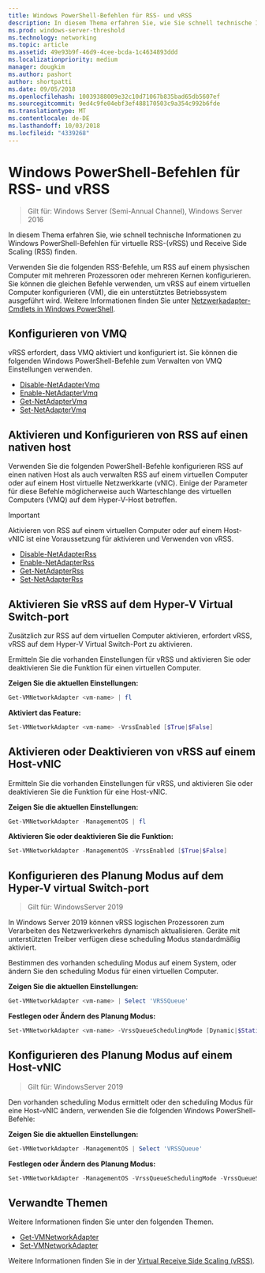 ```yaml
---
title: Windows PowerShell-Befehlen für RSS- und vRSS
description: In diesem Thema erfahren Sie, wie Sie schnell technische Informationen zu Windows PowerShell-Befehlen für erhalten Seite Skalierung (RSS) und virtuelle RSS (vRSS) zu finden.
ms.prod: windows-server-threshold
ms.technology: networking
ms.topic: article
ms.assetid: 49e93b9f-46d9-4cee-bcda-1c4634893ddd
ms.localizationpriority: medium
manager: dougkim
ms.author: pashort
author: shortpatti
ms.date: 09/05/2018
ms.openlocfilehash: 10039388009e32c10d71067b835bad65db5607ef
ms.sourcegitcommit: 9ed4c9fe04ebf3ef488170503c9a354c992b6fde
ms.translationtype: MT
ms.contentlocale: de-DE
ms.lasthandoff: 10/03/2018
ms.locfileid: "4339268"
---
```

# Windows PowerShell-Befehlen für RSS- und vRSS

>Gilt für: Windows Server (Semi-Annual Channel), Windows Server 2016

In diesem Thema erfahren Sie, wie schnell technische Informationen zu Windows PowerShell-Befehlen für virtuelle RSS-\(vRSS\) und Receive Side Scaling \(RSS\) finden.

Verwenden Sie die folgenden RSS-Befehle, um RSS auf einem physischen Computer mit mehreren Prozessoren oder mehreren Kernen konfigurieren. Sie können die gleichen Befehle verwenden, um vRSS auf einem virtuellen Computer konfigurieren \(VM\), die ein unterstütztes Betriebssystem ausgeführt wird. Weitere Informationen finden Sie unter [Netzwerkadapter-Cmdlets in Windows PowerShell](https://docs.microsoft.com/powershell/module/netadapter/?view=win10-ps).

## Konfigurieren von VMQ

vRSS erfordert, dass VMQ aktiviert und konfiguriert ist. Sie können die folgenden Windows PowerShell-Befehle zum Verwalten von VMQ Einstellungen verwenden.

- [Disable-NetAdapterVmq](https://docs.microsoft.com/powershell/module/netadapter/disable-netadaptervmq?view=win10-ps)
- [Enable-NetAdapterVmq](https://docs.microsoft.com/powershell/module/netadapter/enable-netadaptervmq?view=win10-ps)
- [Get-NetAdapterVmq](https://docs.microsoft.com/powershell/module/netadapter/get-netadaptervmq?view=win10-ps)
- [Set-NetAdapterVmq](https://docs.microsoft.com/powershell/module/netadapter/set-netadaptervmq?view=win10-ps)

## Aktivieren und Konfigurieren von RSS auf einen nativen host

Verwenden Sie die folgenden PowerShell-Befehle konfigurieren RSS auf einen nativen Host als auch verwalten RSS auf einem virtuellen Computer oder auf einem Host virtuelle Netzwerkkarte (vNIC). Einige der Parameter für diese Befehle möglicherweise auch Warteschlange des virtuellen Computers \(VMQ\) auf dem Hyper-V-Host betreffen.  

>[!IMPORTANT]
>Aktivieren von RSS auf einem virtuellen Computer oder auf einem Host-vNIC ist eine Voraussetzung für aktivieren und Verwenden von vRSS.

- [Disable-NetAdapterRss](https://docs.microsoft.com/powershell/module/netadapter/disable-netadapterrss?view=win10-ps)
- [Enable-NetAdapterRss](https://docs.microsoft.com/powershell/module/netadapter/enable-netadapterrss?view=win10-ps)
- [Get-NetAdapterRss](https://docs.microsoft.com/powershell/module/netadapter/get-netadapterrss?view=win10-ps)
- [Set-NetAdapterRss](https://docs.microsoft.com/powershell/module/netadapter/Set-NetAdapterRss?view=win10-ps)

## Aktivieren Sie vRSS auf dem Hyper-V Virtual Switch-port

Zusätzlich zur RSS auf dem virtuellen Computer aktivieren, erfordert vRSS, vRSS auf dem Hyper-V Virtual Switch-Port zu aktivieren. 

Ermitteln Sie die vorhanden Einstellungen für vRSS und aktivieren Sie oder deaktivieren Sie die Funktion für einen virtuellen Computer.

   **Zeigen Sie die aktuellen Einstellungen:** 

   ```PowerShell
   Get-VMNetworkAdapter <vm-name> | fl
   ```

   **Aktiviert das Feature:**
   
   ```PowerShell
   Set-VMNetworkAdapter <vm-name> -VrssEnabled [$True|$False]
   ```

## Aktivieren oder Deaktivieren von vRSS auf einem Host-vNIC

Ermitteln Sie die vorhanden Einstellungen für vRSS, und aktivieren Sie oder deaktivieren Sie die Funktion für eine Host-vNIC.

   **Zeigen Sie die aktuellen Einstellungen:** 

   ```PowerShell
   Get-VMNetworkAdapter -ManagementOS | fl
   ```

   **Aktivieren Sie oder deaktivieren Sie die Funktion:** 

   ```PowerShell
   Set-VMNetworkAdapter -ManagementOS -VrssEnabled [$True|$False]
   ```

## Konfigurieren des Planung Modus auf dem Hyper-V virtual Switch-port 
>Gilt für: WindowsServer 2019

In Windows Server 2019 können vRSS logischen Prozessoren zum Verarbeiten des Netzwerkverkehrs dynamisch aktualisieren.  Geräte mit unterstützten Treiber verfügen diese scheduling Modus standardmäßig aktiviert. 

Bestimmen des vorhanden scheduling Modus auf einem System, oder ändern Sie den scheduling Modus für einen virtuellen Computer.

   **Zeigen Sie die aktuellen Einstellungen:** 

   ```PowerShell
   Get-VMNetworkAdapter <vm-name> | Select 'VRSSQueue'
   ```

   **Festlegen oder Ändern des Planung Modus:**

   ```PowerShell
   Set-VMNetworkAdapter <vm-name> -VrssQueueSchedulingMode [Dynamic|$StaticVrss|StaticVMQ]
   ```

## Konfigurieren des Planung Modus auf einem Host-vNIC
>Gilt für: WindowsServer 2019

Den vorhanden scheduling Modus ermittelt oder den scheduling Modus für eine Host-vNIC ändern, verwenden Sie die folgenden Windows PowerShell-Befehle:

   **Zeigen Sie die aktuellen Einstellungen:** 

   ```PowerShell
   Get-VMNetworkAdapter -ManagementOS | Select 'VRSSQueue'
   ```

   **Festlegen oder Ändern des Planung Modus:** 

   ```PowerShell
   Set-VMNetworkAdapter -ManagementOS -VrssQueueSchedulingMode -VrssQueueSchedulingMode [Dynamic|$StaticVrss|StaticVMQ]
   ```


## Verwandte Themen 
Weitere Informationen finden Sie unter den folgenden Themen.

- [Get-VMNetworkAdapter](https://technet.microsoft.com/itpro/powershell/windows/hyper-v/get-vmnetworkadapter)
- [Set-VMNetworkAdapter](https://technet.microsoft.com/itpro/powershell/windows/hyper-v/set-vmnetworkadapter)

Weitere Informationen finden Sie in der [Virtual Receive Side Scaling (vRSS)](vrss-top.md).
